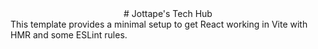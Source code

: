<center>
  # Jottape's Tech Hub
</center>
This template provides a minimal setup to get React working in Vite with HMR and some ESLint rules.
